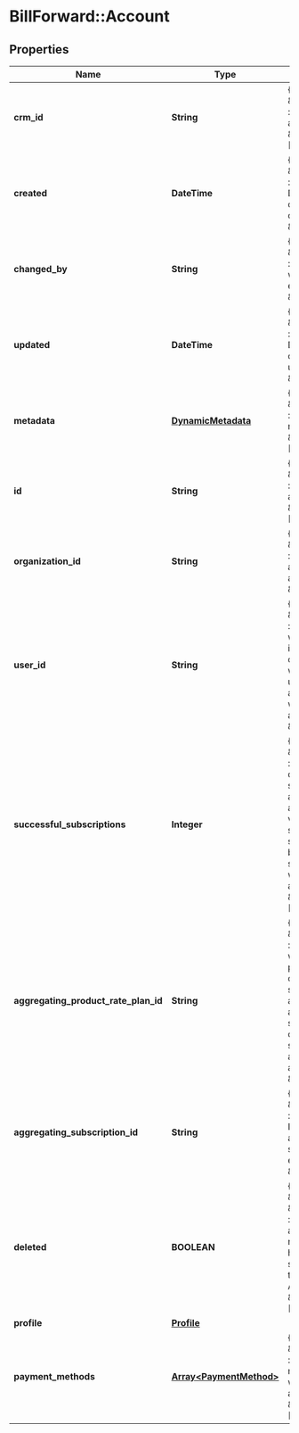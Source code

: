 # BillForward::Account

## Properties
Name | Type | Description | Notes
------------ | ------------- | ------------- | -------------
**crm_id** | **String** | { \&quot;description\&quot; : \&quot;CRM ID of the account.\&quot;, \&quot;verbs\&quot;:[\&quot;GET\&quot;] } | [optional] 
**created** | **DateTime** | { \&quot;description\&quot; : \&quot;The UTC DateTime when the object was created.\&quot;, \&quot;verbs\&quot;:[] } | [optional] 
**changed_by** | **String** | { \&quot;description\&quot; : \&quot;ID of the user who last updated the entity.\&quot;, \&quot;verbs\&quot;:[] } | [optional] 
**updated** | **DateTime** | { \&quot;description\&quot; : \&quot;The UTC DateTime when the object was last updated.\&quot;, \&quot;verbs\&quot;:[] } | [optional] 
**metadata** | [**DynamicMetadata**](DynamicMetadata.md) | { \&quot;description\&quot; : \&quot;Add metadata.\&quot;, \&quot;verbs\&quot;:[\&quot;POST\&quot;] } | [optional] 
**id** | **String** | { \&quot;description\&quot; : \&quot;ID of the account.\&quot;, \&quot;verbs\&quot;:[\&quot;GET\&quot;] } | 
**organization_id** | **String** | { \&quot;description\&quot; : \&quot;Organization associated with the account.\&quot;, \&quot;verbs\&quot;:[] } | 
**user_id** | **String** | { \&quot;description\&quot; : \&quot;User associated with the account. If this is null, no user is currently assocaited with the account. A user is only set when an account is associated with a user account.\&quot;, \&quot;verbs\&quot;:[] } | [optional] 
**successful_subscriptions** | **Integer** | { \&quot;description\&quot; : \&quot;Number of distinct, paid subscriptions associated with this account. Initially the value will be 0 when no successful subscriptions have been taken. A subscription cancelled whilst in trial is counted as successful.\&quot;, \&quot;verbs\&quot;:[\&quot;GET\&quot;] } | [optional] 
**aggregating_product_rate_plan_id** | **String** | { \&quot;description\&quot; : \&quot;If present, this will be the product rate plan to use when creating an aggregating subscription.  An account level aggregating subscription will be created when the first subscription is created against the account.\&quot;, \&quot;verbs\&quot;:[] } | [optional] 
**aggregating_subscription_id** | **String** | { \&quot;description\&quot; : \&quot;The consistent ID of the account level aggregating subscription, if one exists.\&quot;, \&quot;verbs\&quot;:[] } | [optional] 
**deleted** | **BOOLEAN** | {  \&quot;default\&quot; : \&quot;false\&quot;,  \&quot;description\&quot; : \&quot;Indicates if an account has been retired. If an account has been retired it can still be retrieved using the appropriate flag on API requests.\&quot;, \&quot;verbs\&quot;:[\&quot;GET\&quot;] } | [optional] [default to false]
**profile** | [**Profile**](Profile.md) |  | [optional] 
**payment_methods** | [**Array&lt;PaymentMethod&gt;**](PaymentMethod.md) | { \&quot;description\&quot; : \&quot;The payment-methods associated with the account.\&quot;, \&quot;verbs\&quot;:[\&quot;GET\&quot;] } | [optional] 


